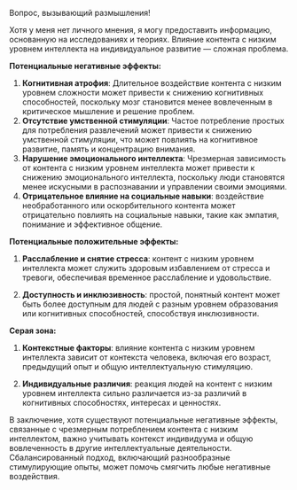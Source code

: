 Вопрос, вызывающий размышления!

Хотя у меня нет личного мнения, я могу предоставить информацию, основанную на исследованиях и теориях. Влияние
контента с низким уровнем интеллекта на индивидуальное развитие — сложная проблема.

**Потенциальные негативные эффекты:**

1. **Когнитивная атрофия**: Длительное воздействие контента с низким уровнем сложности может привести к снижению когнитивных способностей, поскольку
мозг становится менее вовлеченным в критическое мышление и решение проблем.
2. **Отсутствие умственной стимуляции**: Частое потребление простых для потребления развлечений может привести к снижению умственной стимуляции, что может повлиять на когнитивное развитие, память и концентрацию внимания.
3. **Нарушение эмоционального интеллекта**: Чрезмерная зависимость от контента с низким уровнем интеллекта может привести к снижению эмоционального интеллекта, поскольку люди становятся менее искусными в распознавании и управлении своими эмоциями.
4. **Отрицательное влияние на социальные навыки**: воздействие необработанного или оскорбительного контента может отрицательно повлиять на социальные навыки, такие как эмпатия, понимание и эффективное общение.

**Потенциальные положительные эффекты:**

1. **Расслабление и снятие стресса**: контент с низким уровнем интеллекта может служить здоровым избавлением от стресса и тревоги,
обеспечивая временное расслабление и удовольствие.

2. **Доступность и инклюзивность**: простой, понятный контент может быть более доступным для людей с разным уровнем образования или когнитивных способностей, способствуя инклюзивности.

**Серая зона:**

1. **Контекстные факторы**: влияние контента с низким уровнем интеллекта зависит от контекста человека, включая его возраст, предыдущий опыт и общую интеллектуальную стимуляцию.

2. **Индивидуальные различия**: реакция людей на контент с низким уровнем интеллекта сильно различается из-за различий в
когнитивных способностях, интересах и ценностях.

В заключение, хотя существуют потенциальные негативные эффекты, связанные с чрезмерным потреблением контента с низким интеллектом, важно учитывать контекст индивидуума и общую вовлеченность в другие интеллектуальные
деятельности. Сбалансированный подход, включающий разнообразные стимулирующие
опыты, может помочь смягчить любые негативные
воздействия.
